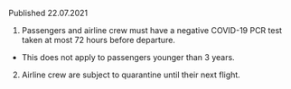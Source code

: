 Published 22.07.2021
1. Passengers and airline crew must have a negative COVID-19 PCR test taken at most 72 hours before departure.
- This does not apply to passengers younger than 3 years.
2. Airline crew are subject to quarantine until their next flight.